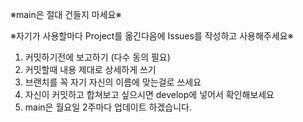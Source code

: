 
※main은 절대 건들지 마세요※

※자기가 사용할마다 Project를 옮긴다음에 Issues를 작성하고 사용해주세요※

1. 커밋하기전에 보고하기 (다수 동의 필요)
2. 커밋할때 내용 제대로 상세하게 쓰기
3. 브랜치를 꼭 자기 자신의 이름에 맞는걸로 쓰세요
4. 자신이 커밋하고 합쳐보고 싶으시면 develop에 넣어서 확인해보세요
5. main은 월요일 2주마다 업데이트 하겠습니다.
